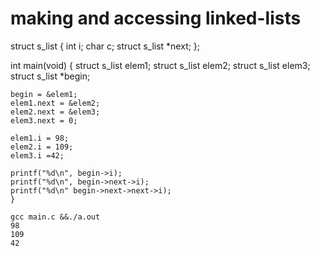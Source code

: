 # making and accessing linked-lists

struct s_list
{ 
  int   i;
  char  c;
  struct s_list *next;
  };
  
  int main(void)
  {
    struct s_list elem1;
    struct s_list elem2;
    struct s_list elem3;
    struct s_list *begin;
    
    begin = &elem1;
    elem1.next = &elem2;
    elem2.next = &elem3;
    elem3.next = 0;
    
    elem1.i = 98;
    elem2.i = 109;
    elem3.i =42;
    
    printf("%d\n", begin->i);
    printf("%d\n", begin->next->i);
    printf("%d\n" begin->next->next->i);
    }
    
    gcc main.c &&./a.out
    98
    109
    42
